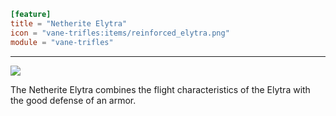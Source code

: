 ```toml
[feature]
title = "Netherite Elytra"
icon = "vane-trifles:items/reinforced_elytra.png"
module = "vane-trifles"
```
---
![](images/netherite_elytra.png)

The Netherite Elytra combines the flight characteristics of the Elytra with the good defense of an armor.
